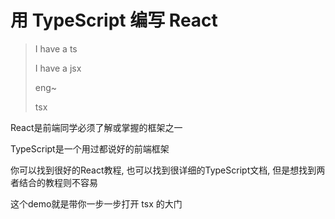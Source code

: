 # 用 TypeScript 编写 React

> I have a ts
>
> I have a jsx
>
> eng~
>
> tsx

React是前端同学必须了解或掌握的框架之一

TypeScript是一个用过都说好的前端框架

你可以找到很好的React教程, 也可以找到很详细的TypeScript文档, 但是想找到两者结合的教程则不容易

这个demo就是带你一步一步打开 tsx 的大门



